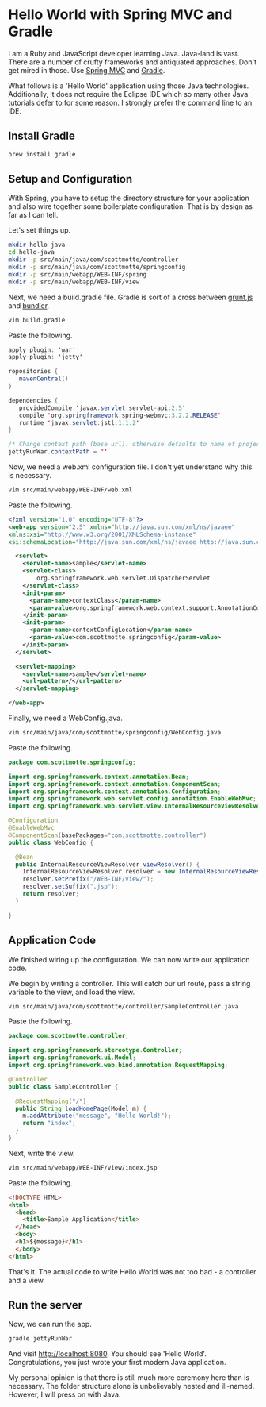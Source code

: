 # Hello World with Spring MVC and Gradle

I am a Ruby and JavaScript developer learning Java. Java-land is vast. There are a number of crufty frameworks and antiquated approaches. Don't get mired in those. Use [Spring MVC](http://www.springsource.org/spring-framework) and [Gradle](http://www.gradle.org/). 

What follows is a 'Hello World' application using those Java technologies. Additionally, it does not require the Eclipse IDE which so many other Java tutorials defer to for some reason. I strongly prefer the command line to an IDE. 

## Install Gradle

```bash
brew install gradle
```

## Setup and Configuration

With Spring, you have to setup the directory structure for your application and also wire together some boilerplate configuration. That is by design as far as I can tell.

Let's set things up.

```bash
mkdir hello-java 
cd hello-java 
mkdir -p src/main/java/com/scottmotte/controller
mkdir -p src/main/java/com/scottmotte/springconfig
mkdir -p src/main/webapp/WEB-INF/spring
mkdir -p src/main/webapp/WEB-INF/view
```

Next, we need a build.gradle file. Gradle is sort of a cross between [grunt.js](http://gruntjs.com/) and [bundler](http://bundler.io/).

```bash
vim build.gradle
```

Paste the following.

```java
apply plugin: 'war'
apply plugin: 'jetty'

repositories {
   mavenCentral()
}

dependencies {
   providedCompile 'javax.servlet:servlet-api:2.5'
   compile 'org.springframework:spring-webmvc:3.2.2.RELEASE'
   runtime 'javax.servlet:jstl:1.1.2'
}

/* Change context path (base url). otherwise defaults to name of project */
jettyRunWar.contextPath = ''
```

Now, we need a web.xml configuration file. I don't yet understand why this is necessary.

```bash
vim src/main/webapp/WEB-INF/web.xml
```

Paste the following.

```xml
<?xml version="1.0" encoding="UTF-8"?>
<web-app version="2.5" xmlns="http://java.sun.com/xml/ns/javaee"
xmlns:xsi="http://www.w3.org/2001/XMLSchema-instance"
xsi:schemaLocation="http://java.sun.com/xml/ns/javaee http://java.sun.com/xml/ns/javaee/web-app_2_5.xsd">

  <servlet>
    <servlet-name>sample</servlet-name>
    <servlet-class>
        org.springframework.web.servlet.DispatcherServlet
    </servlet-class>
    <init-param>
      <param-name>contextClass</param-name>
      <param-value>org.springframework.web.context.support.AnnotationConfigWebApplicationContext</param-value>
    </init-param>
    <init-param>
      <param-name>contextConfigLocation</param-name>
      <param-value>com.scottmotte.springconfig</param-value>
    </init-param>
  </servlet>

  <servlet-mapping>
    <servlet-name>sample</servlet-name>
    <url-pattern>/</url-pattern>
  </servlet-mapping>

</web-app>
```

Finally, we need a WebConfig.java.

```bash
vim src/main/java/com/scottmotte/springconfig/WebConfig.java
```

Paste the following.

```java
package com.scottmotte.springconfig;

import org.springframework.context.annotation.Bean;
import org.springframework.context.annotation.ComponentScan;
import org.springframework.context.annotation.Configuration;
import org.springframework.web.servlet.config.annotation.EnableWebMvc;
import org.springframework.web.servlet.view.InternalResourceViewResolver;

@Configuration
@EnableWebMvc
@ComponentScan(basePackages="com.scottmotte.controller")
public class WebConfig {

  @Bean
  public InternalResourceViewResolver viewResolver() {
    InternalResourceViewResolver resolver = new InternalResourceViewResolver();
    resolver.setPrefix("/WEB-INF/view/");
    resolver.setSuffix(".jsp");
    return resolver;
  }

}
```

## Application Code

We finished wiring up the configuration. We can now write our application code.

We begin by writing a controller. This will catch our url route, pass a string variable to the view, and load the view.

```bash
vim src/main/java/com/scottmotte/controller/SampleController.java
``` 

Paste the following.

```java
package com.scottmotte.controller;

import org.springframework.stereotype.Controller;
import org.springframework.ui.Model;
import org.springframework.web.bind.annotation.RequestMapping;

@Controller
public class SampleController {

  @RequestMapping("/")
  public String loadHomePage(Model m) {
    m.addAttribute("message", "Hello World!");
    return "index";
  }
}
```

Next, write the view.

```bash
vim src/main/webapp/WEB-INF/view/index.jsp
```

Paste the following.

```html
<!DOCTYPE HTML>
<html>
  <head>
    <title>Sample Application</title>
  </head>
  <body>
  <h1>${message}</h1>
  </body>
</html>
```

That's it. The actual code to write Hello World was not too bad - a controller and a view.

## Run the server

Now, we can run the app.

```bash
gradle jettyRunWar
```

And visit [http://localhost:8080](http://localhost:8080). You should see 'Hello World'. Congratulations, you just wrote your first modern Java application. 

My personal opinion is that there is still much more ceremony here than is necessary. The folder structure alone is unbelievably nested and ill-named. However, I will press on with Java.

